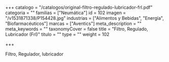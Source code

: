 +++
catalogo = "/catalogos/original-filtro-regulado-lubricador-frl.pdf"
categoria = ""
familias = ["Neumática"]
id = 102
imagen = "/v1531871338/P154428.jpg"
industrias = ["Alimentos y Bebidas", "Energía", "Biofarmacéuticos"]
marcas = ["Aventics"]
meta_description = ""
meta_keywords = ""
taxonomyCover = false
title = "Filtro, Regulado, Lubricador (Frl)"
titulo = ""
type = ""
weight = 102

+++
<p>Filtro, Regulador, lubricador</p>